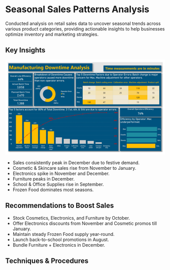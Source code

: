 # Seasonal Sales Patterns Analysis
Conducted analysis on retail sales data to uncover seasonal trends across various product categories, providing actionable insights to help businesses optimize inventory and marketing strategies.

## Key Insights
![manufacturing downtime report.jpg](https://github.com/jakejosh6751/Manufacturing-Downtime-Analysis-/blob/main/manufacturing%20downtime%20report.jpg)

- Sales consistently peak in December due to festive demand.
- Cosmetic & Skincare sales rise from November to January.
- Electronics spike in November and December.
- Furniture peaks in December.
- School & Office Supplies rise in September.
- Frozen Food dominates most seasons.

## Recommendations to Boost Sales
- Stock Cosmetics, Electronics, and Furniture by October.
- Offer Electronics discounts from November and Cosmetic promos till January.
- Maintain steady Frozen Food supply year-round.
- Launch back-to-school promotions in August.
- Bundle Furniture + Electronics in December.


## Techniques & Procedures
